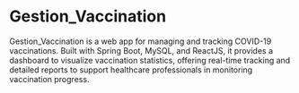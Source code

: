 # Gestion_Vaccination
Gestion_Vaccination is a web app for managing and tracking COVID-19 vaccinations. Built with Spring Boot, MySQL, and ReactJS, it provides a dashboard to visualize vaccination statistics, offering real-time tracking and detailed reports to support healthcare professionals in monitoring vaccination progress.

